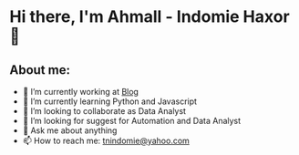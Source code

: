 
# Hi there, I'm Ahmall - Indomie Haxor  👋
## About me:
- 🔭 I’m currently working at [Blog](https://tnindomie1945.blogspot.com/)
- 🌱 I’m currently learning Python and Javascript
- 👯 I’m looking to collaborate as Data Analyst
- 🤔 I’m looking for suggest for Automation and Data Analyst
- 💬 Ask me about anything
- 📫 How to reach me: tnindomie@yahoo.com
